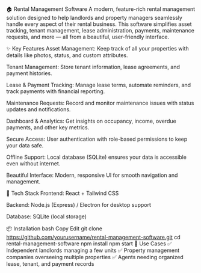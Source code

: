 🏠 Rental Management Software
A modern, feature-rich rental management solution designed to help landlords and property managers seamlessly handle every aspect of their rental business. This software simplifies asset tracking, tenant management, lease administration, payments, maintenance requests, and more — all from a beautiful, user-friendly interface.

✨ Key Features
Asset Management: Keep track of all your properties with details like photos, status, and custom attributes.

Tenant Management: Store tenant information, lease agreements, and payment histories.

Lease & Payment Tracking: Manage lease terms, automate reminders, and track payments with financial reporting.

Maintenance Requests: Record and monitor maintenance issues with status updates and notifications.

Dashboard & Analytics: Get insights on occupancy, income, overdue payments, and other key metrics.

Secure Access: User authentication with role-based permissions to keep your data safe.

Offline Support: Local database (SQLite) ensures your data is accessible even without internet.

Beautiful Interface: Modern, responsive UI for smooth navigation and management.

🚀 Tech Stack
Frontend: React + Tailwind CSS

Backend: Node.js (Express) / Electron for desktop support

Database: SQLite (local storage)

📦 Installation
bash
Copy
Edit
git clone https://github.com/yourusername/rental-management-software.git
cd rental-management-software
npm install
npm start
💼 Use Cases
✅ Independent landlords managing a few units
✅ Property management companies overseeing multiple properties
✅ Agents needing organized lease, tenant, and payment records